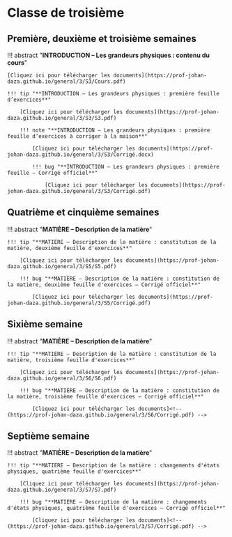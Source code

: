 # Classe de troisième

## Première, deuxième et troisième semaines

!!! abstract "**INTRODUCTION – Les grandeurs physiques : contenu du cours**"

    [Cliquez ici pour télécharger les documents](https://prof-johan-daza.github.io/general/3/S3/Cours.pdf)
    
    !!! tip "**INTRODUCTION – Les grandeurs physiques : première feuille d’exercices**"

        [Cliquez ici pour télécharger les documents](https://prof-johan-daza.github.io/general/3/S3/S3.pdf)

        !!! note "**INTRODUCTION – Les grandeurs physiques : première feuille d’exercices à corriger à la maison**"

            [Cliquez ici pour télécharger les documents](https://prof-johan-daza.github.io/general/3/S3/Corrigé.docx) 

            !!! bug "**INTRODUCTION – Les grandeurs physiques : première feuille – Corrigé officiel**"

                [Cliquez ici pour télécharger les documents](https://prof-johan-daza.github.io/general/3/S3/Corrigé.pdf)

## Quatrième et cinquième semaines

!!! abstract "**MATIÈRE – Description de la matière**"

    !!! tip "**MATIÈRE – Description de la matière : constitution de la matière, deuxième feuille d'exercices**"

        [Cliquez ici pour télécharger les documents](https://prof-johan-daza.github.io/general/3/S5/S5.pdf)
            
        !!! bug "**MATIÈRE – Description de la matière : constitution de la matière, deuxième feuille d'exercices – Corrigé officiel**"
                            
            [Cliquez ici pour télécharger les documents](https://prof-johan-daza.github.io/general/3/S5/Corrigé.pdf)

## Sixième semaine

!!! abstract "**MATIÈRE – Description de la matière**"
       
    !!! tip "**MATIÈRE – Description de la matière : constitution de la matière, troisième feuille d'exercices**"

        [Cliquez ici pour télécharger les documents](https://prof-johan-daza.github.io/general/3/S6/S6.pdf)

        !!! bug "**MATIÈRE – Description de la matière : constitution de la matière, troisième feuille d'exercices – Corrigé officiel**"
                            
            [Cliquez ici pour télécharger les documents]<!-- (https://prof-johan-daza.github.io/general/3/S6/Corrigé.pdf) -->

## Septième semaine

!!! abstract "**MATIÈRE – Description de la matière**"
    
    !!! tip "**MATIÈRE – Description de la matière : changements d'états physiques, quatrième feuille d'exercices**"

        [Cliquez ici pour télécharger les documents](https://prof-johan-daza.github.io/general/3/S7/S7.pdf)

        !!! bug "**MATIÈRE – Description de la matière : changements d'états physiques, quatrième feuille d'exercices – Corrigé officiel**"
                            
            [Cliquez ici pour télécharger les documents]<!-- (https://prof-johan-daza.github.io/general/3/S7/Corrigé.pdf) -->